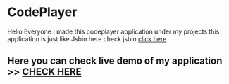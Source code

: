 # CodePlayer


Hello Everyone I made this codeplayer application under my projects 
this application is just like Jsbin here check jsbin <a href="https://jsbin.com">click here</a>


<h2>Here you can check live demo of my application  >> <a href="https://sachin9891.github.io/CodePlayer/"> CHECK HERE</a></h2>
